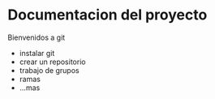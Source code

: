 # Documentacion del proyecto

Bienvenidos a git
- instalar git
- crear un repositorio
- trabajo de grupos
- ramas 
- ...mas